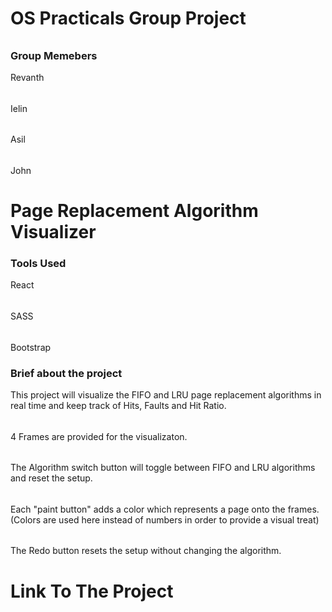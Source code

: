 # OS Practicals Group Project
######
### Group Memebers
Revanth
######
Ielin
######
Asil
######
John

# Page Replacement Algorithm Visualizer
### Tools Used
React
######
SASS
######
Bootstrap

### Brief about the project
This project will visualize the FIFO and LRU page replacement algorithms in real time and keep track of Hits, Faults and Hit Ratio.
######
4 Frames are provided for the visualizaton.
######
The Algorithm switch button will toggle between FIFO and LRU algorithms and reset the setup.
######
Each "paint button" adds a color which represents a page onto the frames. (Colors are used here instead of numbers in order to provide a visual treat)
######
The Redo button resets the setup without changing the algorithm.

# Link To The Project

